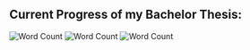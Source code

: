 ## Current Progress of my Bachelor Thesis:

![Word Count](https://img.shields.io/badge/Anzahl%20Wörter-20-blue.svg)
![Word Count](https://img.shields.io/badge/Tabellen/Abbildungen-0-orange.svg)
![Word Count](https://img.shields.io/badge/Anzahl%20Seiten-27-green.svg)
